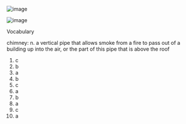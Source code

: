 ![image](https://github.com/jeuneseven/ReadingNotes/assets/8426758/52e7a5b4-0b04-498b-9eab-9a1c1dd907ce)

![image](https://github.com/jeuneseven/ReadingNotes/assets/8426758/0b9a26d7-ec12-4802-95fa-ed6d4e21d7f6)

Vocabulary

chimney: n. a vertical pipe that allows smoke from a fire to pass out of a building up into the air, or the part of this pipe that is above the roof

1. c
2. b
3. a
4. b
5. c
6. a
7. b
8. a
9. c
10. a
